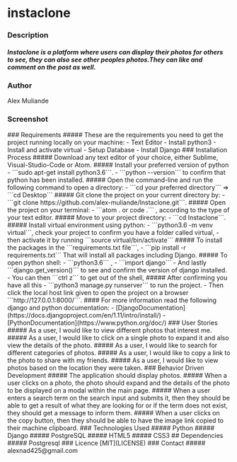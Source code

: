 # instaclone
### Description
##### Instaclone is a platform where users can display their photos for others to see, they can also see other peoples photos.They can like and comment on the post as well.
### Author
Alex Muliande
### Screenshot
<img src=" " width="1000">
### Requirements
##### These are the requirements you need to get the project running locally on your machine:
  - Text Editor
  - Install python3
  - Install and activate virtual
  - Setup Database
  - Install Django
### Installation Process
##### Download any text editor of your choice, either Sublime, Visual-Studio-Code or Atom.
##### Install your preferred version of python
  - ```sudo apt-get install python3.6```.
  - ```python --version``` to confirm that python has been installed.
##### Open the command-line and run the following command to open a directory:
  - ```cd your preferred directory``` => ```cd Desktop```
##### Git clone the project on your current directory by:
  - ```git clone https://github.com/alex-muliande/Instaclone.git```.
##### Open the project on your terminal:
  - ```atom . or code .``` , according to the type of your text editor.
##### Move to your project directory:
  - ```cd Instaclone```.
##### Install virtual environment using python:
  - ```python3.6 -m venv virtual```, check your project to confirm you have a folder called virtual,
  - then activate it by running ```source virtual/bin/activate```
##### To install the packages in the ```requirements.txt file```,
  - ```pip install -r requirements.txt```  That will install all packages including Django.
##### To open python shell:
  - ```python3.6``` ,
  - ```import django```
  - And lastly ```django.get_version()``` to see and confirm the version of django installed.
  - You can then ```ctrl z``` to get out of the shell,
##### After confirming you have all this
  - ```python3 manage.py runserver``` to run the project.
  - Then click the local host link given to open the project on a browser ```http://127.0.0.1:8000/```.
#### For more information read the following django and python documentation:
  - [DjangoDocumentation](https://docs.djangoproject.com/en/1.11/intro/install/)
  - [PythonDocumentation](https://www.python.org/doc/)
### User Stories
##### As a user, I would like to view different photos that interest me.
##### As a user, I would like to click on a single photo to expand it and also view the details of the photo.
##### As a user, I would like to search for different categories of photos.
##### As a user, I would like to copy a link to the photo to share with my friends.
##### As a user, I would like to view photos based on the location they were taken.
### Behavior Driven Development
##### The application should display photos.
##### When a user clicks on a photo, the photo should expand and the details of the photo to be displayed on a modal within the main page.
##### When a user enters a search term on the search input and submits it, then they should be able to get a result of what they are looking for or if the term does not exist, they should get a message to inform them.
##### When a user clicks on the copy button, then they should be able to have the image link copied to their machine clipboard.
### Technologies Used
##### Python
##### Django
##### PostgreSQL
##### HTML5
##### CSS3
## Dependencies
##### Postgresql
### Licence
[MIT](LICENSE)
### Contact
##### alexnad425@gmail.com
